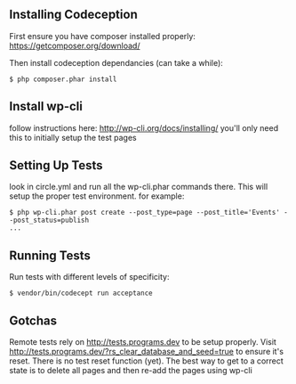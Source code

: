 
## Installing Codeception

First ensure you have composer installed properly: https://getcomposer.org/download/

Then install codeception dependancies (can take a while):

    $ php composer.phar install

## Install wp-cli

follow instructions here: http://wp-cli.org/docs/installing/ you'll only need this to initially setup the test pages

## Setting Up Tests

look in circle.yml and run all the wp-cli.phar commands there. This will setup the proper test environment. for example:

    $ php wp-cli.phar post create --post_type=page --post_title='Events' --post_status=publish
    ...

## Running Tests

Run tests with different levels of specificity:

    $ vendor/bin/codecept run acceptance

## Gotchas

Remote tests rely on http://tests.programs.dev to be setup properly. Visit http://tests.programs.dev/?rs_clear_database_and_seed=true to ensure it's reset.
There is no test reset function (yet). The best way to get to a correct state is to delete all pages and then re-add the pages using wp-cli